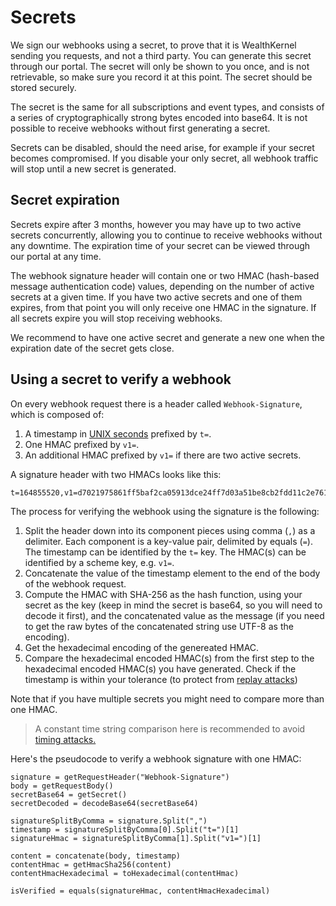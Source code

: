 # Secrets

We sign our webhooks using a secret, to prove that it is WealthKernel sending you requests, and not a third party. You can generate this secret through our portal. The secret will only be shown to you once, and is not retrievable, so make sure you record it at this point. The secret should be stored securely.

The secret is the same for all subscriptions and event types, and consists of a series of cryptographically strong bytes encoded into base64. It is not possible to receive webhooks without first generating a secret.

Secrets can be disabled, should the need arise, for example if your secret becomes compromised. If you disable your only secret, all webhook traffic will stop until a new secret is generated.

## Secret expiration

Secrets expire after 3 months, however you may have up to two active secrets concurrently, allowing you to continue to receive webhooks without any downtime. The expiration time of your secret can be viewed through our portal at any time.

The webhook signature header will contain one or two HMAC (hash-based message authentication code) values, depending on the number of active secrets at a given time. If you have two active secrets and one of them expires, from that point you will only receive one HMAC in the signature. If all secrets expire you will stop receiving webhooks.

We recommend to have one active secret and generate a new one when the expiration date of the secret gets close.

## Using a secret to verify a webhook

On every webhook request there is a header called `Webhook-Signature`, which is composed of:
1. A timestamp in [UNIX seconds](https://en.wikipedia.org/wiki/Unix_time) prefixed by `t=`.
1. One HMAC prefixed by `v1=`.
1. An additional HMAC prefixed by `v1=` if there are two active secrets.

A signature header with two HMACs looks like this:
```
t=164855520,v1=d7021975861ff5baf2ca05913dce24ff7d03a51be8cb2fdd11c2e761b95650c4,v1=6a4c3ab16a3c8327c52408be0f006b5f5b71f5c11847cd055824ce90f6370c1f
```

The process for verifying the webhook using the signature is the following:

1. Split the header down into its component pieces using comma (`,`) as a delimiter. Each component is a key-value pair, delimited by equals (`=`). The timestamp can be identified by the `t=` key. The HMAC(s) can be identified by a scheme key, e.g. `v1=`.
1. Concatenate the value of the timestamp element to the end of the body of the webhook request.
1. Compute the HMAC with SHA-256 as the hash function, using your secret as the key (keep in mind the secret is base64, so you will need to decode it first), and the concatenated value as the message (if you need to get the raw bytes of the concatenated string use UTF-8 as the encoding).
1. Get the hexadecimal encoding of the genereated HMAC.
1. Compare the hexadecimal encoded HMAC(s) from the first step to the hexadecimal encoded HMAC(s) you have generated. Check if the timestamp is within your tolerance (to protect from [replay attacks](https://en.wikipedia.org/wiki/Replay_attack))

Note that if you have multiple secrets you might need to compare more than one HMAC.

<!-- theme: info -->
> A constant time string comparison here is recommended to avoid [timing attacks.](https://en.wikipedia.org/wiki/Timing_attack)

Here's the pseudocode to verify a webhook signature with one HMAC:
```
signature = getRequestHeader("Webhook-Signature")
body = getRequestBody()
secretBase64 = getSecret()
secretDecoded = decodeBase64(secretBase64)

signatureSplitByComma = signature.Split(",")
timestamp = signatureSplitByComma[0].Split("t=")[1]
signatureHmac = signatureSplitByComma[1].Split("v1=")[1]

content = concatenate(body, timestamp)
contentHmac = getHmacSha256(content)
contentHmacHexadecimal = toHexadecimal(contentHmac)

isVerified = equals(signatureHmac, contentHmacHexadecimal)
```